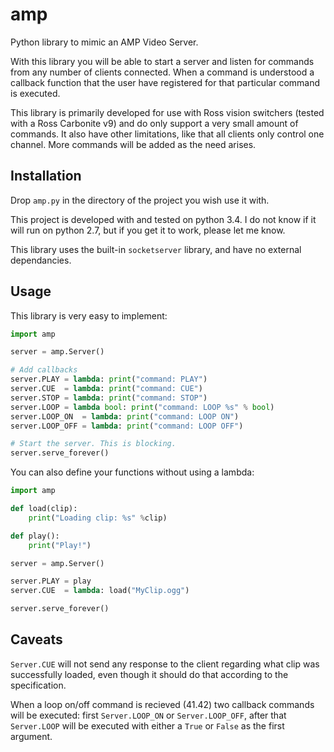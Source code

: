 # amp
Python library to mimic an AMP Video Server.

With this library you will be able to start a server and listen for commands from any number of clients connected. When a command is understood a callback function that the user have registered for that particular command is executed.

This library is primarily developed for use with Ross vision switchers (tested with a Ross Carbonite v9) and do only support a very small amount of commands. It also have other limitations, like that all clients only control one channel. More commands will be added as the need arises.

## Installation

Drop `amp.py` in the directory of the project you wish use it with.

This project is developed with and tested on python 3.4. I do not know if it will run on python 2.7, but if you get it to work, please let me know.

This library uses the built-in `socketserver` library, and have no external dependancies.

## Usage

This library is very easy to implement:

```python
import amp

server = amp.Server()

# Add callbacks
server.PLAY = lambda: print("command: PLAY")
server.CUE  = lambda: print("command: CUE")
server.STOP = lambda: print("command: STOP")
server.LOOP = lambda bool: print("command: LOOP %s" % bool)       
server.LOOP_ON  = lambda: print("command: LOOP ON")
server.LOOP_OFF = lambda: print("command: LOOP OFF")

# Start the server. This is blocking.
server.serve_forever()
```

You can also define your functions without using a lambda:

```python
import amp

def load(clip):
    print("Loading clip: %s" %clip)

def play():
    print("Play!")

server = amp.Server()

server.PLAY = play
server.CUE  = lambda: load("MyClip.ogg")

server.serve_forever()
```

## Caveats

`Server.CUE` will not send any response to the client regarding what clip was successfully loaded, even though it should do that according to the specification.

When a loop on/off command is recieved (41.42) two callback commands will be executed: first `Server.LOOP_ON` or `Server.LOOP_OFF`, after that `Server.LOOP` will be executed with either a `True` or `False` as the first argument.
